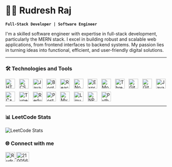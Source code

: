 # 👨‍💻 Rudresh Raj

**`Full-Stack Developer | Software Engineer`**

I'm a skilled software engineer with expertise in full-stack development, particularly the MERN stack. I excel in building robust and scalable web applications, from frontend interfaces to backend systems. My passion lies in turning ideas into functional, efficient, and user-friendly digital solutions.

---

### 🛠️ Technologies and Tools

<div style="display: grid; grid-template-columns: repeat(auto-fit, minmax(30px, 1fr)); gap: 10px;">
    <img alt="HTML5" width="30px" src="https://cdn.jsdelivr.net/gh/devicons/devicon/icons/html5/html5-original.svg" />
    <img alt="CSS3" width="30px" src="https://cdn.jsdelivr.net/gh/devicons/devicon/icons/css3/css3-original.svg" />
    <img alt="JavaScript" width="30px" src="https://cdn.jsdelivr.net/gh/devicons/devicon/icons/javascript/javascript-original.svg" />
    <img alt="Bootstrap" width="30px" src="https://cdn.jsdelivr.net/gh/devicons/devicon/icons/bootstrap/bootstrap-original.svg" />
    <img alt="React" width="30px" src="https://cdn.jsdelivr.net/gh/devicons/devicon/icons/react/react-original.svg" />
    <img alt="Node.js" width="30px" src="https://cdn.jsdelivr.net/gh/devicons/devicon/icons/nodejs/nodejs-original.svg" />
    <img alt="Express" width="30px" src="https://cdn.jsdelivr.net/gh/devicons/devicon/icons/express/express-original.svg" />
    <img alt="MongoDB" width="30px" src="https://cdn.jsdelivr.net/gh/devicons/devicon/icons/mongodb/mongodb-original.svg" />
    <img alt="Three.js" width="30px" src="https://cdn.jsdelivr.net/gh/devicons/devicon/icons/threejs/threejs-original.svg" />
    <img alt="Git" width="30px" src="https://cdn.jsdelivr.net/gh/devicons/devicon/icons/git/git-original.svg" />
    <img alt="GitHub" width="30px" src="https://cdn.jsdelivr.net/gh/devicons/devicon/icons/github/github-original.svg" />
    <img alt="Java" width="30px" src="https://cdn.jsdelivr.net/gh/devicons/devicon/icons/java/java-original.svg" />
    <img alt="C++" width="30px" src="https://cdn.jsdelivr.net/gh/devicons/devicon/icons/cplusplus/cplusplus-original.svg" />
    <img alt="TypeScript" width="30px" src="https://cdn.jsdelivr.net/gh/devicons/devicon/icons/typescript/typescript-original.svg" />
    <img alt="Redux" width="30px" src="https://cdn.jsdelivr.net/gh/devicons/devicon/icons/redux/redux-original.svg" />
<!--     <img alt="Docker" width="30px" src="https://cdn.jsdelivr.net/gh/devicons/devicon/icons/docker/docker-original.svg" /> -->
<!--     <img alt="Kubernetes" width="30px" src="https://cdn.jsdelivr.net/gh/devicons/devicon/icons/kubernetes/kubernetes-plain.svg" /> -->
    <img alt="PostgreSQL" width="30px" src="https://cdn.jsdelivr.net/gh/devicons/devicon/icons/postgresql/postgresql-original.svg" />
    <img alt="MySQL" width="30px" src="https://cdn.jsdelivr.net/gh/devicons/devicon/icons/mysql/mysql-original.svg" />
    <img alt="Linux" width="30px" src="https://cdn.jsdelivr.net/gh/devicons/devicon/icons/linux/linux-original.svg" />
    <img alt="NPM" width="30px" src="https://cdn.jsdelivr.net/gh/devicons/devicon/icons/npm/npm-original-wordmark.svg" />
    <img alt="Python" width="30px" src="https://cdn.jsdelivr.net/gh/devicons/devicon/icons/python/python-original.svg" />
</div>


---

### 📊 LeetCode Stats
![LeetCode Stats](https://leetcode-stats.vercel.app/api?username=Rudresh_Raj&theme=light)

<!---

### 📊 GitHub Stats and Streak
![GitHub Stats](https://github-readme-stats.vercel.app/api?username=RudreshRaj001&show_icons=true&count_private=true&hide_title=true&hide=prs)
![Streak](https://github-readme-streak-stats.herokuapp.com/?user=RudreshRaj001)

### 🌟 Top Languages
![Top Languages](https://github-readme-stats.vercel.app/api/top-langs/?username=RudreshRaj001)

--->

### 🌐 Connect with me

<p align="left">
  <a href="https://www.linkedin.com/in/rudresh-raj-510734229/" target="_blank">
    <img align="center" src="https://cdn.jsdelivr.net/gh/devicons/devicon/icons/linkedin/linkedin-original.svg" alt="Rudresh Raj on LinkedIn" height="30" width="30" />
  </a>
<a href="https://stackoverflow.com/users/26864801/rudresh-raj" target="blank">
    <img align="center" src="https://raw.githubusercontent.com/rahuldkjain/github-profile-readme-generator/master/src/images/icons/Social/stack-overflow.svg" alt="21005632" height="30" width="40" />
</a>
</p>

<!--



-->
